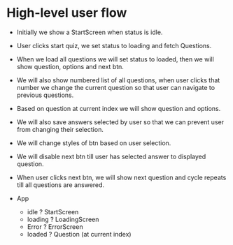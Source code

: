# High-level user flow

- Initially we show a StartScreen when status is idle.
- User clicks start quiz, we set status to loading and fetch Questions.
- When we load all questions we will set status to loaded, then we will show question, options and next btn.
- We will also show numbered list of all questions, when user clicks that number we change the current question so that user can navigate to previous questions.
- Based on question at current index we will show question and options.
- We will also save answers selected by user so that we can prevent user from changing their selection.
- We will change styles of btn based on user selection.
- We will disable next btn till user has selected answer to displayed question.
- When user clicks next btn, we will show next question and cycle repeats till all questions are answered.

- App
  - idle ? StartScreen
  - loading ? LoadingScreen
  - Error ? ErrorScreen
  - loaded ? Question (at current index)
